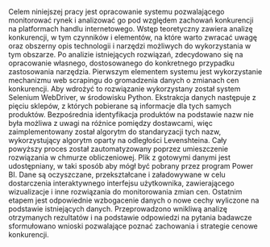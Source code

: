 Celem niniejszej pracy jest opracowanie systemu pozwalającego monitorować rynek i
analizować go pod względem zachowań konkurencji na platformach handlu internetowego.
Wstęp teoretyczny zawiera analizę konkurencji, w tym czynników i elementów,
na które warto zwracać uwagę oraz obszerny opis technologii i narzędzi możliwych do
wykorzystania w tym obszarze. Po analizie istniejących rozwiązań, zdecydowano się na
opracowanie własnego, dostosowanego do konkretnego przypadku zastosowania narzędzia.
Pierwszym elementem systemu jest wykorzystanie mechanizmu web scrapingu do
gromadzenia danych o zmianach cen konkurencji. Aby wdrożyć to rozwiązanie wykorzystany
został system Selenium WebDriver, w środowisku Python. Ekstrakcja danych
następuje z pięciu sklepów, z których pobierane są informacje dla tych samych produktów.
Bezpośrednia identyfikacja produktów na podstawie nazw nie była możliwa
z uwagi na różnice pomiędzy dostawcami, więc zaimplementowany został algorytm do
standaryzacji tych nazw, wykorzystujący algorytm oparty na odległości Levenshteina.
Cały powyższy proces został zautomatyzowany poprzez umieszczenie rozwiązania w
chmurze obliczeniowej. Plik z gotowymi danymi jest udostępniany, w taki sposób aby
mógł być pobrany przez program Power BI. Dane są oczyszczane, przekształcane i załadowywane
w celu dostarczenia interaktywnego interfejsu użytkownika, zawierającego
wizualizacje i inne rozwiązania do monitorowania zmian cen. Ostatnim etapem jest
odpowiednie wzbogacenie danych o nowe cechy wyliczone na podstawie istniejących
danych. Przeprowadzono wnikliwą analizę otrzymanych rezultatów i na podstawie odpowiedzi
na pytania badawcze sformułowano wnioski pozwalające poznać zachowania
i strategie cenowe konkurencji.
